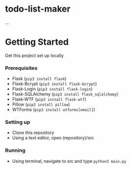 # todo-list-maker
...

# Getting Started
Get this project set up locally
### Prerequisites
* Flask (`pip3 install flask`)
* Flask-Bcrypt (`pip3 install flask-bcrypt`)
* Flask-Login (`pip3 install flask-login`)
* Flask-SQLAlchemy (`pip3 install flask_sqlalchemy`)
* Flask-WTF (`pip3 install flask-wtf`)
* Pillow (`pip3 install pillow`)
* WTForms (`pip3 install wtforms[email]`)
### Setting up
* Clone this repository
* Using a text editor, open (repository)/src
### Running
* Using terminal, navigate to src and type `python3 main.py`
